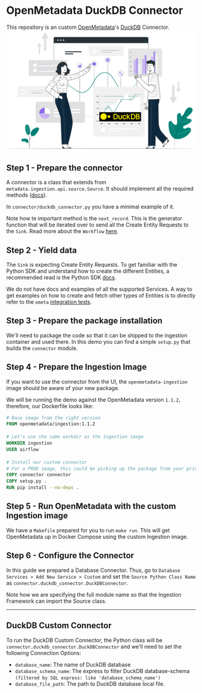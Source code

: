 # OpenMetadata DuckDB Connector
This repository is an custom [OpenMetadata](https://open-metadata.org/)'s [DuckDB](https://duckdb.org/) Connector.
![openmetadata_duckdb.png](images%2Fopenmetadata_duckdb.png)

## Step 1 - Prepare the connector
A connector is a class that extends from `metadata.ingestion.api.source.Source`. It should implement
all the required methods ([docs](https://docs.open-metadata.org/sdk/python/build-connector/source#for-consumers-of-openmetadata-ingestion-to-define-custom-connectors-in-their-own-package-with-same-namespace)).

In `connector/duckdb_connector.py` you have a minimal example of it.

Note how te important method is the `next_record`. This is the generator function that will be iterated over
to send all the Create Entity Requests to the `Sink`. Read more about the `Workflow` [here](https://docs.open-metadata.org/sdk/python/build-connector).

## Step 2 - Yield data
The `Sink` is expecting Create Entity Requests. To get familiar with the Python SDK and understand how to create
the different Entities, a recommended read is the Python SDK [docs](https://docs.open-metadata.org/sdk/python).

We do not have docs and examples of all the supported Services. A way to get examples on how to create and fetch
other types of Entities is to directly refer to the `ometa` [integration tests](https://github.com/open-metadata/OpenMetadata/tree/main/ingestion/tests/integration/ometa).

## Step 3 - Prepare the package installation
We'll need to package the code so that it can be shipped to the ingestion container and used there. In this demo
you can find a simple `setup.py` that builds the `connector` module.

## Step 4 - Prepare the Ingestion Image

If you want to use the connector from the UI, the `openmetadata-ingestion` image should be aware of your new package.

We will be running the demo against the OpenMetadata version `1.1.2`, therefore, our Dockerfile looks like:

```Dockerfile
# Base image from the right version
FROM openmetadata/ingestion:1.1.2

# Let's use the same workdir as the ingestion image
WORKDIR ingestion
USER airflow

# Install our custom connector
# For a PROD image, this could be picking up the package from your private package index
COPY connector connector
COPY setup.py .
RUN pip install --no-deps .
```

## Step 5 - Run OpenMetadata with the custom Ingestion image

We have a `Makefile` prepared for you to run `make run`. This will get OpenMetadata up in Docker Compose using the
custom Ingestion image.

## Step 6 - Configure the Connector

In this guide we prepared a Database Connector. Thus, go to `Database Services > Add New Service > Custom`
and set the `Source Python Class Name` as `connector.duckdb_connector.DuckDBConnector`.

Note how we are specifying the full module name so that the Ingestion Framework can import the Source class.

---

## DuckDB Custom Connector

To run the DuckDB Custom Connector, the Python class will be `connector.duckdb_connector.DuckDBConnector` and we'll need
to set the following Connection Options:
- `database_name`: The name of DuckDB database
- `database_schema_name`: The express to filter DuckDB database-schema `(filtered by SQL express: like 'database_schema_name')`
- `database_file_path`: The path to DuckDB database local file.